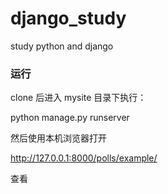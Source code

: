 # django_study
study python and django

### 运行
clone 后进入 mysite 目录下执行：

python manage.py runserver

然后使用本机浏览器打开

http://127.0.0.1:8000/polls/example/

查看
